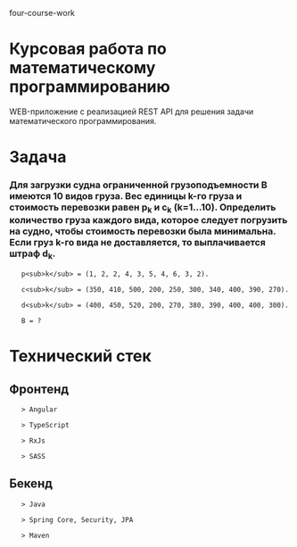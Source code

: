 four-course-work

# Курсовая работа по математическому программированию

WEB-приложение с реализацией REST API для решения задачи математического программирования.

# Задача

### Для загрузки судна ограниченной грузоподъемности B имеются 10 видов груза. Вес единицы k-го груза и стоимость перевозки равен p<sub>k</sub> и c<sub>k</sub> (k=1...10). Определить количество груза каждого вида, которое следует погрузить на судно, чтобы стоимость перевозки была минимальна. Если груз k-го вида не доставляется, то выплачивается штраф d<sub>k</sub>.

```
   p<sub>k</sub> = (1, 2, 2, 4, 3, 5, 4, 6, 3, 2).

   c<sub>k</sub> = (350, 410, 500, 200, 250, 300, 340, 400, 390, 270).

   d<sub>k</sub> = (400, 450, 520, 200, 270, 380, 390, 400, 400, 300).

   B = ?
```

# Технический стек

## Фронтенд

```
   > Angular

   > TypeScript

   > RxJs

   > SASS
```

## Бекенд

```
   > Java

   > Spring Core, Security, JPA

   > Maven
```
